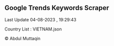 

## Google Trends Keywords Scraper 
 
Last Update 04-08-2023 , 19:29:43

Country List :
VIETNAM.json



© Abdul Muttaqin 
